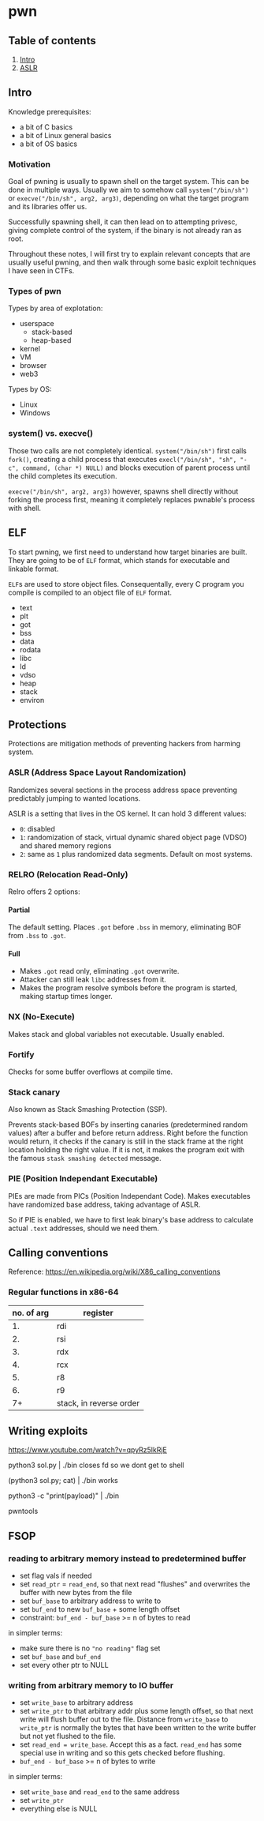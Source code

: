 # pwn

## Table of contents

1. [Intro](#intro)
2. [ASLR](#aslr-address-space-layout-randomization)


## Intro

Knowledge prerequisites:
- a bit of C basics
- a bit of Linux general basics
- a bit of OS basics

### Motivation

Goal of pwning is usually to spawn shell on the target system. This can be done in multiple ways. Usually we aim to somehow call `system("/bin/sh")` or `execve("/bin/sh", arg2, arg3)`, depending on what the target program and its libraries offer us.

Successfully spawning shell, it can then lead on to attempting privesc, giving complete control of the system, if the binary is not already ran as root.

Throughout these notes, I will first try to explain relevant concepts that are usually useful pwning, and then walk through some basic exploit techniques I have seen in CTFs.

### Types of pwn

Types by area of explotation:
- userspace
    - stack-based
    - heap-based
- kernel
- VM
- browser
- web3

Types by OS:
- Linux
- Windows

### system() vs. execve()

Those two calls are not completely identical. `system("/bin/sh")` first calls `fork()`, creating a child process that executes `execl("/bin/sh", "sh", "-c", command, (char *) NULL)` and blocks execution of parent process until the child completes its execution.

`execve("/bin/sh", arg2, arg3)` however, spawns shell directly without forking the process first, meaning it completely replaces pwnable's process with shell.


## ELF

To start pwning, we first need to understand how target binaries are built. They are going to be of `ELF` format, which stands for executable and linkable format.

`ELF`s are used to store object files. Consequentally, every C program you compile is compiled to an object file of `ELF` format.

- text
- plt
- got
- bss
- data
- rodata
- libc
- ld
- vdso
- heap
- stack
- environ


## Protections

Protections are mitigation methods of preventing hackers from harming system.

### ASLR (Address Space Layout Randomization)

Randomizes several sections in the process address space preventing predictably jumping to wanted locations.

ASLR is a setting that lives in the OS kernel.
It can hold 3 different values:
- `0`: disabled
- `1`: randomization of stack, virtual dynamic shared object page (VDSO) and shared memory regions
- `2`: same as `1` plus randomized data segments. Default on most systems.

### RELRO (Relocation Read-Only)

Relro offers 2 options:

#### Partial

The default setting. Places `.got` before `.bss` in memory, eliminating BOF from `.bss` to `.got`.

#### Full

- Makes `.got` read only, eliminating `.got` overwrite.
- Attacker can still leak `libc` addresses from it.
- Makes the program resolve symbols before the program is started, making startup times longer.

### NX (No-Execute)

Makes stack and global variables not executable. Usually enabled.

### Fortify

Checks for some buffer overflows at compile time.

### Stack canary

Also known as Stack Smashing Protection (SSP).

Prevents stack-based BOFs by inserting canaries (predetermined random values) after a buffer and before return address. Right before the function would return, it checks if the canary is still in the stack frame at the right location holding the right value. If it is not, it makes the program exit with the famous `stask smashing detected` message.

### PIE (Position Independant Executable)

PIEs are made from PICs (Position Independant Code). Makes executables have randomized base address, taking advantage of ASLR.

So if PIE is enabled, we have to first leak binary's base address to calculate actual `.text` addresses, should we need them.


## Calling conventions

Reference: https://en.wikipedia.org/wiki/X86_calling_conventions

### Regular functions in x86-64

| no. of arg | register |
|-|-|
| 1. | rdi |
| 2. | rsi |
| 3. | rdx |
| 4. | rcx |
| 5. | r8 |
| 6. | r9 |
| 7+ | stack, in reverse order |


## Writing exploits

https://www.youtube.com/watch?v=qpyRz5lkRjE

python3 sol.py | ./bin                  closes fd so we dont get to shell

(python3 sol.py; cat) | ./bin           works

python3 -c "print(payload)" | ./bin

pwntools



## FSOP

### reading to arbitrary memory instead to predetermined buffer

- set flag vals if needed
- set `read_ptr` = `read_end`, so that next read "flushes" and overwrites the buffer with new bytes from the file
- set `buf_base` to arbitrary address to write to
- set `buf_end` to new `buf_base` + some length offset
- constraint: `buf_end - buf_base` >= n of bytes to read

in simpler terms:
- make sure there is no `"no reading"` flag set
- set `buf_base` and `buf_end`
- set every other ptr to NULL

### writing from arbitrary memory to IO buffer

- set `write_base` to arbitrary address
- set `write_ptr` to that arbitrary addr plus some length offset, so that next write will flush buffer out to the file. Distance from `write_base` to `write_ptr` is normally the bytes that have been written to the write buffer but not yet flushed to the file.
- set `read_end = write_base`. Accept this as a fact. `read_end` has some special use in writing and so this gets checked before flushing.
- `buf_end - buf_base` >= n of bytes to write

in simpler terms:
- set `write_base` and `read_end` to the same address
- set `write_ptr`
- everything else is NULL
